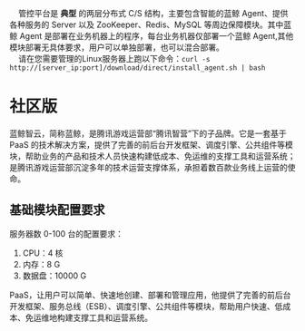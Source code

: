 

&nbsp;&nbsp;&nbsp;&nbsp;管控平台是 **典型** 的两层分布式 C/S 结构，主要包含智能的蓝鲸 Agent、提供各种服务的 Server 以及 ZooKeeper、Redis、MySQL 等周边保障模块。其中蓝鲸 Agent 是部署在业务机器上的程序，每台业务机器仅部署一个蓝鲸 Agent,其他模块部署无具体要求，用户可以单独部署，也可以混合部署。<br>&nbsp;&nbsp;&nbsp;&nbsp;请在您需要管理的Linux服务器上跑以下命令：`curl -s http://[server_ip:port]/download/direct/install_agent.sh | bash`

# 社区版

蓝鲸智云，简称蓝鲸，是腾讯游戏运营部“腾讯智营”下的子品牌。它是一套基于 PaaS 的技术解决方案，提供了完善的前后台开发框架、调度引擎、公共组件等模块，帮助业务的产品和技术人员快速构建低成本、免运维的支撑工具和运营系统；是腾讯游戏运营部沉淀多年的技术运营支撑体系，承担着数百款业务线上运营的使命。

## 基础模块配置要求

服务器数 0-100 台的配置要求：

1. CPU：4 核
2. 内存：8 G
3. 数据盘：10000 G

PaaS，让用户可以简单、快速地创建、部署和管理应用，他提供了完善的前后台开发框架、服务总线（ESB）、调度引擎、公共组件等模块，帮助用户快速、低成本、免运维地构建支撑工具和运营系统。
